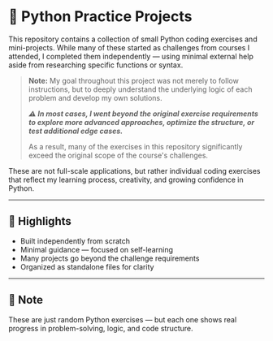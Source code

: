# 🐍 Python Practice Projects

This repository contains a collection of small Python coding exercises and mini-projects. While many of these started as challenges from courses I attended, I completed them independently — using minimal external help aside from researching specific functions or syntax.

> **Note:** My goal throughout this project was not merely to follow instructions, but to deeply understand the underlying logic of each problem and develop my own solutions.
> 
> ***⚠️ In most cases, I went beyond the original exercise requirements to explore more advanced approaches, optimize the structure, or test additional edge cases.***
> 
> As a result, many of the exercises in this repository significantly exceed the original scope of the course's challenges.

These are not full-scale applications, but rather individual coding exercises that reflect my learning process, creativity, and growing confidence in Python.

---

## 🚀 Highlights
- Built independently from scratch
- Minimal guidance — focused on self-learning
- Many projects go beyond the challenge requirements
- Organized as standalone files for clarity

---

## 📌 Note
These are just random Python exercises — but each one shows real progress in problem-solving, logic, and code structure.
